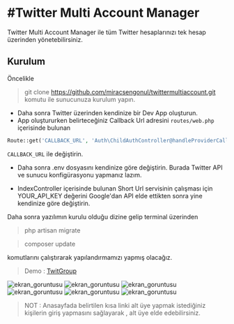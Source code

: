 #Twitter Multi Account Manager
========

Twitter Multi Account Manager ile tüm Twitter hesaplarınızı tek hesap üzerinden yönetebilirsiniz.

## Kurulum

Öncelikle

> git clone https://github.com/miracsengonul/twittermultiaccount.git
komutu ile sunucunuza kurulum yapın.

- Daha sonra Twitter üzerinden kendinize bir Dev App oluşturun.
- App oluştururken belirteceğiniz Callback Url adresini ``` routes/web.php ``` içerisinde bulunan

```php
Route::get('CALLBACK_URL', 'Auth\ChildAuthController@handleProviderCallback');
```

``` CALLBACK_URL ``` ile değiştirin.

- Daha sonra .env dosyasını kendinize göre değiştirin. Burada Twitter API ve sunucu konfigürasyonu yapmanız lazım.

- IndexController içerisinde bulunan Short Url servisinin çalışması için YOUR_API_KEY değerini Google'dan API elde ettikten sonra yine kendinize göre değiştirin.

Daha sonra yazılımın kurulu olduğu dizine gelip terminal üzerinden

> php artisan migrate

> composer update

komutlarını çalıştırarak yapılandırmamızı yapmış olacağız.

> Demo : <a href="http://twitgroup.net" target="_blank">TwitGroup</a>

![ekran_goruntusu](http://preview.ibb.co/gcFmbk/panel.png)
![ekran_goruntusu](http://preview.ibb.co/cZbEU5/nasil_calisir.png)
![ekran_goruntusu](http://preview.ibb.co/kOWg95/tweet.png)
![ekran_goruntusu](http://preview.ibb.co/cg86bk/takip_et.png)
![ekran_goruntusu](http://preview.ibb.co/b9VxhQ/fav.png)
![ekran_goruntusu](http://preview.ibb.co/gaQ2Gk/kayit_olunud.png)

> NOT : Anasayfada belirtilen kısa linki alt üye yapmak istediğiniz kişilerin giriş yapmasını sağlayarak , alt üye elde edebilirsiniz.

